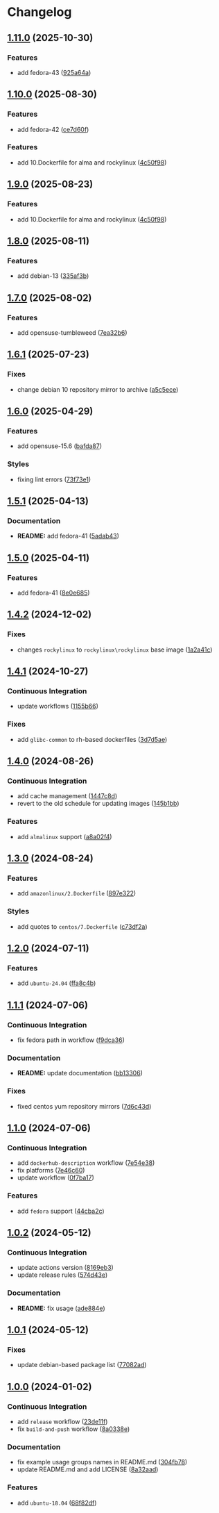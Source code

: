 # Changelog

## [1.11.0](https://github.com/antmelekhin/docker-systemd/compare/v1.10.0...v1.11.0) (2025-10-30)


### Features

* add fedora-43 ([925a64a](https://github.com/antmelekhin/docker-systemd/commit/925a64a8714bc4f4b226eb681c58ed3c56eaedc4))

## [1.10.0](https://github.com/antmelekhin/docker-systemd/compare/v1.9.0...v1.10.0) (2025-08-30)


### Features

* add fedora-42 ([ce7d60f](https://github.com/antmelekhin/docker-systemd/commit/ce7d60f36ced40967cf0d15c65c479b3dc755f4c))

### Features

* add 10.Dockerfile for alma and rockylinux ([4c50f98](https://github.com/antmelekhin/docker-systemd/commit/4c50f98eff1672cfaeb3ed7975a004213367bf1d))

## [1.9.0](https://github.com/antmelekhin/docker-systemd/compare/v1.8.0...v1.9.0) (2025-08-23)

### Features

* add 10.Dockerfile for alma and rockylinux ([4c50f98](https://github.com/antmelekhin/docker-systemd/commit/4c50f98eff1672cfaeb3ed7975a004213367bf1d))

## [1.8.0](https://github.com/antmelekhin/docker-systemd/compare/v1.7.0...v1.8.0) (2025-08-11)

### Features

* add debian-13 ([335af3b](https://github.com/antmelekhin/docker-systemd/commit/335af3be62edfa48f07f692f03f47ec963f10334))

## [1.7.0](https://github.com/antmelekhin/docker-systemd/compare/v1.6.1...v1.7.0) (2025-08-02)

### Features

* add opensuse-tumbleweed ([7ea32b6](https://github.com/antmelekhin/docker-systemd/commit/7ea32b655d5b0eb212a1fe9c9b7e9a119c4b6564))

## [1.6.1](https://github.com/antmelekhin/docker-systemd/compare/v1.6.0...v1.6.1) (2025-07-23)

### Fixes

* change debian 10 repository mirror to archive ([a5c5ece](https://github.com/antmelekhin/docker-systemd/commit/a5c5ece1fb14682ed1b4654798596ad20aec59ad))

## [1.6.0](https://github.com/antmelekhin/docker-systemd/compare/v1.5.1...v1.6.0) (2025-04-29)

### Features

* add opensuse-15.6 ([bafda87](https://github.com/antmelekhin/docker-systemd/commit/bafda876f295f0fda619ae4be14f1db24458e16c))

### Styles

* fixing lint errors ([73f73e1](https://github.com/antmelekhin/docker-systemd/commit/73f73e1343238d9742bc9bad667a198d3da2b183))

## [1.5.1](https://github.com/antmelekhin/docker-systemd/compare/v1.5.0...v1.5.1) (2025-04-13)

### Documentation

* **README:** add fedora-41 ([5adab43](https://github.com/antmelekhin/docker-systemd/commit/5adab43f26bee0eb563bb81da8c47926796c5a9a))

## [1.5.0](https://github.com/antmelekhin/docker-systemd/compare/v1.4.2...v1.5.0) (2025-04-11)

### Features

* add fedora-41 ([8e0e685](https://github.com/antmelekhin/docker-systemd/commit/8e0e6854ef9366bbcb7ec5f7a9d477fc318d7b24))

## [1.4.2](https://github.com/antmelekhin/docker-systemd/compare/v1.4.1...v1.4.2) (2024-12-02)

### Fixes

* changes `rockylinux` to `rockylinux\rockylinux` base image ([1a2a41c](https://github.com/antmelekhin/docker-systemd/commit/1a2a41cc7be981eb74e14682f54005bbb1127ad6))

## [1.4.1](https://github.com/antmelekhin/docker-systemd/compare/v1.4.0...v1.4.1) (2024-10-27)

### Continuous Integration

* update workflows ([1155b66](https://github.com/antmelekhin/docker-systemd/commit/1155b66763b7605aca272bc3edd64c272be17f37))

### Fixes

* add `glibc-common` to rh-based dockerfiles ([3d7d5ae](https://github.com/antmelekhin/docker-systemd/commit/3d7d5ae601aa6575fa0b7828fe3e69746ba55aab))

## [1.4.0](https://github.com/antmelekhin/docker-systemd/compare/v1.3.0...v1.4.0) (2024-08-26)

### Continuous Integration

* add cache management ([1447c8d](https://github.com/antmelekhin/docker-systemd/commit/1447c8d5ef0467d15476f126f8c872769a053c92))
* revert to the old schedule for updating images ([145b1bb](https://github.com/antmelekhin/docker-systemd/commit/145b1bb467fef566af665093727ebbae02ed33cd))

### Features

* add `almalinux` support ([a8a02f4](https://github.com/antmelekhin/docker-systemd/commit/a8a02f4997a06397ae770bc62abf8774d309a44b))

## [1.3.0](https://github.com/antmelekhin/docker-systemd/compare/v1.2.0...v1.3.0) (2024-08-24)

### Features

* add `amazonlinux/2.Dockerfile` ([897e322](https://github.com/antmelekhin/docker-systemd/commit/897e3222746392f022055571a3de660dd8befffa))

### Styles

* add quotes to `centos/7.Dockerfile` ([c73df2a](https://github.com/antmelekhin/docker-systemd/commit/c73df2a147c338d28efd9c2905bdaa90eb24f803))

## [1.2.0](https://github.com/antmelekhin/docker-systemd/compare/v1.1.1...v1.2.0) (2024-07-11)

### Features

* add `ubuntu-24.04` ([ffa8c4b](https://github.com/antmelekhin/docker-systemd/commit/ffa8c4bca9d0c069f4d3d47ed406dd4fb319afc1))

## [1.1.1](https://github.com/antmelekhin/docker-systemd/compare/v1.1.0...v1.1.1) (2024-07-06)

### Continuous Integration

* fix fedora path in workflow ([f9dca36](https://github.com/antmelekhin/docker-systemd/commit/f9dca367f8a8322890c2e6cf29d66bc42fd188f9))

### Documentation

* **README:** update documentation ([bb13306](https://github.com/antmelekhin/docker-systemd/commit/bb133061c2d3d8ac636e8dece12b5a0bdf5e5736))

### Fixes

* fixed centos yum repository mirrors ([7d6c43d](https://github.com/antmelekhin/docker-systemd/commit/7d6c43d55674d52cfe514b3ca8c45a933c7c81d6))

## [1.1.0](https://github.com/antmelekhin/docker-systemd/compare/v1.0.2...v1.1.0) (2024-07-06)

### Continuous Integration

* add `dockerhub-description` workflow ([7e54e38](https://github.com/antmelekhin/docker-systemd/commit/7e54e389c5ecc1bff2dfed71d523b31f33e2428d))
* fix platforms ([7e46c60](https://github.com/antmelekhin/docker-systemd/commit/7e46c608540fa6e51d05ba7fd430f5915865edf5))
* update workflow ([0f7ba17](https://github.com/antmelekhin/docker-systemd/commit/0f7ba177f3b1f1d8fa381677e1f687168768046f))

### Features

* add `fedora` support ([44cba2c](https://github.com/antmelekhin/docker-systemd/commit/44cba2c875c2eda18b6914d6d6b0d4972630116e))

## [1.0.2](https://github.com/antmelekhin/docker-systemd/compare/v1.0.1...v1.0.2) (2024-05-12)

### Continuous Integration

* update actions version ([8169eb3](https://github.com/antmelekhin/docker-systemd/commit/8169eb30913f2c8fc5d97e1fe84f107b4e81c53c))
* update release rules ([574d43e](https://github.com/antmelekhin/docker-systemd/commit/574d43ef21b9009a6cba192aefe4be003da714f4))

### Documentation

* **README:** fix usage ([ade884e](https://github.com/antmelekhin/docker-systemd/commit/ade884edf181fef13f90c265e640fc0ab04f1c87))

## [1.0.1](https://github.com/antmelekhin/docker-systemd/compare/v1.0.0...v1.0.1) (2024-05-12)

### Fixes

* update debian-based package list ([77082ad](https://github.com/antmelekhin/docker-systemd/commit/77082ad1858806e495ad830df80e8c304bb4b1a7))

## [1.0.0](https://github.com/antmelekhin/docker-systemd/compare/...v1.0.0) (2024-01-02)

### Continuous Integration

* add `release` workflow ([23de11f](https://github.com/antmelekhin/docker-systemd/commit/23de11f2f0b787e9d6511408aaaed1b55e7954f9))
* fix `build-and-push` workflow ([8a0338e](https://github.com/antmelekhin/docker-systemd/commit/8a0338e9037782dfd58b09457b475380d436ef01))

### Documentation

* fix example usage groups names in README.md ([304fb78](https://github.com/antmelekhin/docker-systemd/commit/304fb786d543a33564106feaf6e2668b54c4729f))
* update README.md and add LICENSE ([8a32aad](https://github.com/antmelekhin/docker-systemd/commit/8a32aad4b1cd63a6b825584b399610083657bb89))

### Features

* add `ubuntu-18.04` ([68f82df](https://github.com/antmelekhin/docker-systemd/commit/68f82df92b8aad7e49179493901c1867c7239b4f))
